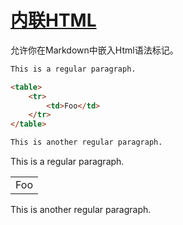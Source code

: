 # [内联HTML](https://daringfireball.net/projects/markdown/syntax#html)

允许你在Markdown中嵌入Html语法标记。

```markdown
This is a regular paragraph.

<table>
    <tr>
        <td>Foo</td>
    </tr>
</table>

This is another regular paragraph.
```

This is a regular paragraph.

<table>
    <tr>
        <td>Foo</td>
    </tr>
</table>

This is another regular paragraph.
